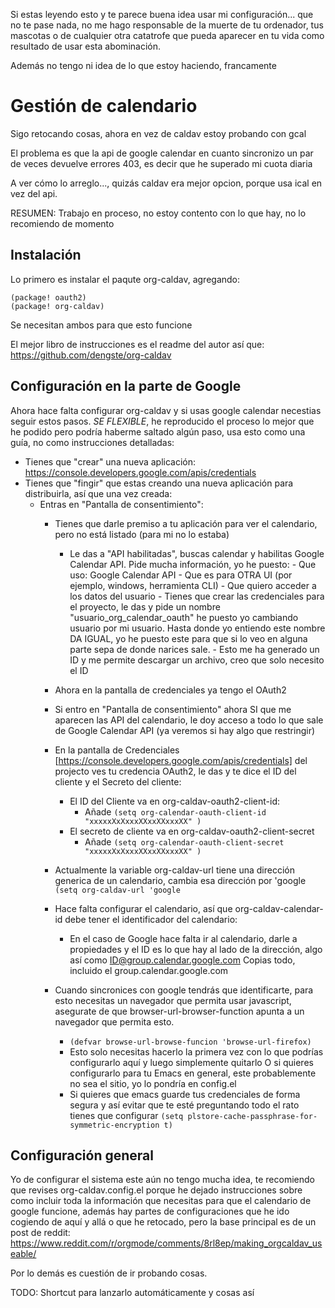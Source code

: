 Si estas leyendo esto y te parece buena idea usar mi configuración... que no te
pase nada, no me hago responsable de la muerte de tu ordenador, tus mascotas o
de cualquier otra catatrofe que pueda aparecer en tu vida como resultado de usar
esta abominación.

Además no tengo ni idea de lo que estoy haciendo, francamente


# Gestión de calendario

Sigo retocando cosas, ahora en vez de caldav estoy probando con gcal

El problema es que la api de google calendar en cuanto sincronizo un par de veces devuelve errores 403, es decir que he superado mi cuota diaria

A ver cómo lo arreglo..., quizás caldav era mejor opcion, porque usa ical en vez del api.

RESUMEN: Trabajo en proceso, no estoy contento con lo que hay, no lo recomiendo de momento



## Instalación

Lo primero es instalar el paqute org-caldav, agregando:

``` (setq
(package! oauth2)
(package! org-caldav) 
```

Se necesitan ambos para que esto funcione

El mejor libro de instrucciones es el readme del autor así que: https://github.com/dengste/org-caldav

## Configuración en la parte de Google
Ahora hace falta configurar org-caldav y si usas google calendar necestias
seguir estos pasos. *SE FLEXIBLE*, he reproducido el proceso lo mejor que he
podido pero podría haberme saltado algún paso, usa esto como una guía, no como
instrucciones detalladas:

   - Tienes que "crear" una nueva aplicación: https://console.developers.google.com/apis/credentials
   - Tienes que "fingir" que estas creando una nueva aplicación para distribuirla, así que una vez creada:
     - Entras en "Pantalla de consentimiento":
       - Tienes que darle premiso a tu aplicación para ver el calendario, pero
         no está listado (para mi no lo estaba)
         - Le das a "API habilitadas", buscas calendar y habilitas Google
           Calendar API. Pide mucha información, yo he puesto:
               - Que uso: Google Calendar API
               - Que es para OTRA UI (por ejemplo, windows, herramienta CLI)
               - Que quiero acceder a los datos del usuario
               - Tienes que crear las credenciales para el proyecto, le das y
                 pide un nombre "usuario_org_calendar_oauth" he puesto yo
                 cambiando usuario por mi usuario. Hasta donde yo entiendo este
                 nombre DA IGUAL, yo he puesto este para que si lo veo en alguna
                 parte sepa de donde narices sale.
                    - Esto me ha generado un ID y me permite descargar un
                      archivo, creo que solo necesito el ID
                    
       - Ahora en la pantalla de credenciales ya tengo el OAuth2
       - Si entro en "Pantalla de consentimiento" ahora SI que me aparecen las
         API del calendario, le doy acceso a todo lo que sale de Google Calendar
         API (ya veremos si hay algo que restringir)
       - En la pantalla de Credenciales
         [https://console.developers.google.com/apis/credentials] del projecto
         ves tu credencia OAuth2, le das y te dice el ID del cliente y el
         Secreto del cliente:
            - El ID del Cliente va en org-caldav-oauth2-client-id:
              - Añade ```(setq org-calendar-oauth-client-id "xxxxxXxXxxxXXxxXXxxxXX" )```
            - El secreto de cliente va en org-caldav-oauth2-client-secret
              - Añade ```(setq org-calendar-oauth-client-secret
                "xxxxxXxXxxxXXxxXXxxxXX" )```
       - Actualmente la variable org-caldav-url tiene una dirección generica de
         un calendario, cambia esa dirección por 'google ```(setq
         org-caldav-url 'google ```
       - Hace falta configurar el calendario, así que org-caldav-calendar-id
         debe tener el identificador del calendario:
            - En el caso de Google hace falta ir al calendario, darle a
              propiedades y el ID es lo que hay al lado de la dirección, algo
              así como ID@group.calendar.google.com Copias todo, incluido el
              group.calendar.google.com
       - Cuando sincronices con google tendrás que identificarte, para esto
         necesitas un navegador que permita usar javascript, asegurate de que
         browser-url-browser-function apunta a un navegador que permita esto.
            - ```(defvar browse-url-browse-funcion 'browse-url-firefox)```
            - Esto solo necesitas hacerlo la primera vez con lo que podrías
              configurarlo aquí y luego simplemente quitarlo O si quieres
              configurarlo para tu Emacs en general, este probablemente no sea
              el sitio, yo lo pondría en config.el
            - Si quieres que emacs guarde tus credenciales de forma segura y así
              evitar que te esté preguntando todo el rato tienes que configurar
              ```(setq plstore-cache-passphrase-for-symmetric-encryption t)```

## Configuración general

Yo de configurar el sistema este aún no tengo mucha idea, te recomiendo que
revises org-caldav.config.el porque he dejado instrucciones sobre como incluir
toda la información que necesitas para que el calendario de google funcione,
además hay partes de configuraciones que he ido cogiendo de aquí y allá o que he
retocado, pero la base principal es de un post de reddit: https://www.reddit.com/r/orgmode/comments/8rl8ep/making_orgcaldav_useable/


Por lo demás es cuestión de ir probando cosas.

TODO: Shortcut para lanzarlo automáticamente y cosas así


            
